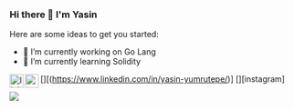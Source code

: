 ### Hi there 👋 I'm Yasin



Here are some ideas to get you started:

- 🔭 I’m currently working on Go Lang
- 🌱 I’m currently learning Solidity




[<img align="left" alt="linkedin | LinkedIn" width="24px" src="https://raw.githubusercontent.com/peterthehan/peterthehan/master/assets/linkedin.svg" />][(https://www.linkedin.com/in/yasin-yumrutepe/)]
[<img align="left" height="24" width="24" src="https://cdn.jsdelivr.net/npm/simple-icons@v4/icons/instagram.svg" />][instagram]



<picture>
<source 
  srcset="https://github-readme-stats.vercel.app/api?username=yasinyumrutepe&show_icons=true&theme=dark"
  media="(prefers-color-scheme: dark)"
/>
<source
  srcset="https://github-readme-stats.vercel.app/api?username=yasinyumrutepe&show_icons=true"
  media="(prefers-color-scheme: light), (prefers-color-scheme: no-preference)"
/>
<img src="https://github-readme-stats.vercel.app/api?username=yasinyumrutepe&show_icons=true" />
</picture>
